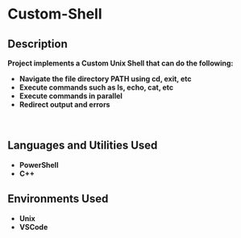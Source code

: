 # <h1>Custom-Shell</h1>

<h2>Description</h2>
<b>Project implements a Custom Unix Shell that can do the following:</b>

- <b>Navigate the file directory PATH using cd, exit, etc</b>
- <b>Execute commands such as ls, echo, cat, etc</b>
- <b>Execute commands in parallel</b>
- <b>Redirect output and errors<b>
<br />


<h2>Languages and Utilities Used</h2>

- <b>PowerShell</b> 
- <b>C++</b>

<h2>Environments Used </h2>

- <b>Unix</b>
- <b>VSCode</b>

<!--
 ```diff
- text in red
+ text in green
! text in orange
# text in gray
@@ text in purple (and bold)@@
```
--!>
